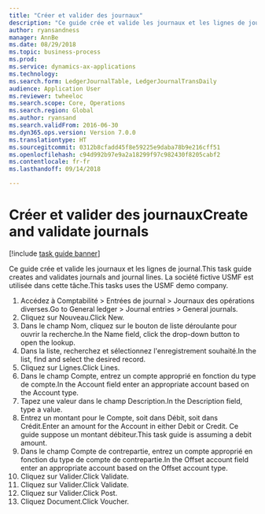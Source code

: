 ```yaml
--- 
title: "Créer et valider des journaux"
description: "Ce guide crée et valide les journaux et les lignes de journal."
author: ryansandness
manager: AnnBe
ms.date: 08/29/2018
ms.topic: business-process
ms.prod: 
ms.service: dynamics-ax-applications
ms.technology: 
ms.search.form: LedgerJournalTable, LedgerJournalTransDaily
audience: Application User
ms.reviewer: twheeloc
ms.search.scope: Core, Operations
ms.search.region: Global
ms.author: ryansand
ms.search.validFrom: 2016-06-30
ms.dyn365.ops.version: Version 7.0.0
ms.translationtype: HT
ms.sourcegitcommit: 0312b8cfadd45f8e59225e9daba78b9e216cff51
ms.openlocfilehash: c94d992b97e9a2a18299f97c982430f8205cabf2
ms.contentlocale: fr-fr
ms.lasthandoff: 09/14/2018

---
```

# <a name="create-and-validate-journals"></a><span data-ttu-id="1d4f1-103">Créer et valider des journaux</span><span class="sxs-lookup"><span data-stu-id="1d4f1-103">Create and validate journals</span></span>

[!include [task guide banner](../../includes/task-guide-banner.md)]

<span data-ttu-id="1d4f1-104">Ce guide crée et valide les journaux et les lignes de journal.</span><span class="sxs-lookup"><span data-stu-id="1d4f1-104">This task guide creates and validates journals and journal lines.</span></span> <span data-ttu-id="1d4f1-105">La société fictive USMF est utilisée dans cette tâche.</span><span class="sxs-lookup"><span data-stu-id="1d4f1-105">This tasks uses the USMF demo company.</span></span>  



1. <span data-ttu-id="1d4f1-106">Accédez à Comptabilité > Entrées de journal > Journaux des opérations diverses.</span><span class="sxs-lookup"><span data-stu-id="1d4f1-106">Go to General ledger > Journal entries > General journals.</span></span>
2. <span data-ttu-id="1d4f1-107">Cliquez sur Nouveau.</span><span class="sxs-lookup"><span data-stu-id="1d4f1-107">Click New.</span></span>
3. <span data-ttu-id="1d4f1-108">Dans le champ Nom, cliquez sur le bouton de liste déroulante pour ouvrir la recherche.</span><span class="sxs-lookup"><span data-stu-id="1d4f1-108">In the Name field, click the drop-down button to open the lookup.</span></span>
4. <span data-ttu-id="1d4f1-109">Dans la liste, recherchez et sélectionnez l'enregistrement souhaité.</span><span class="sxs-lookup"><span data-stu-id="1d4f1-109">In the list, find and select the desired record.</span></span>
5. <span data-ttu-id="1d4f1-110">Cliquez sur Lignes.</span><span class="sxs-lookup"><span data-stu-id="1d4f1-110">Click Lines.</span></span>
6. <span data-ttu-id="1d4f1-111">Dans le champ Compte, entrez un compte approprié en fonction du type de compte.</span><span class="sxs-lookup"><span data-stu-id="1d4f1-111">In the Account field enter an appropriate account based on the Account type.</span></span>
7. <span data-ttu-id="1d4f1-112">Tapez une valeur dans le champ Description.</span><span class="sxs-lookup"><span data-stu-id="1d4f1-112">In the Description field, type a value.</span></span>
8. <span data-ttu-id="1d4f1-113">Entrez un montant pour le Compte, soit dans Débit, soit dans Crédit.</span><span class="sxs-lookup"><span data-stu-id="1d4f1-113">Enter an amount for the Account in either Debit or Credit.</span></span> <span data-ttu-id="1d4f1-114">Ce guide suppose un montant débiteur.</span><span class="sxs-lookup"><span data-stu-id="1d4f1-114">This task guide is assuming a debit amount.</span></span>
9. <span data-ttu-id="1d4f1-115">Dans le champ Compte de contrepartie, entrez un compte approprié en fonction du type de compte de contrepartie.</span><span class="sxs-lookup"><span data-stu-id="1d4f1-115">In the Offset account field enter an appropriate account based on the Offset account type.</span></span>
10. <span data-ttu-id="1d4f1-116">Cliquez sur Valider.</span><span class="sxs-lookup"><span data-stu-id="1d4f1-116">Click Validate.</span></span>
11. <span data-ttu-id="1d4f1-117">Cliquez sur Valider.</span><span class="sxs-lookup"><span data-stu-id="1d4f1-117">Click Validate.</span></span>
12. <span data-ttu-id="1d4f1-118">Cliquez sur Valider.</span><span class="sxs-lookup"><span data-stu-id="1d4f1-118">Click Post.</span></span>
13. <span data-ttu-id="1d4f1-119">Cliquez Document.</span><span class="sxs-lookup"><span data-stu-id="1d4f1-119">Click Voucher.</span></span>


